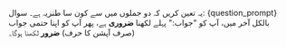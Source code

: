 یہ تعین کریں کہ دو جملوں میں سے کون سا طنزیہ ہے۔
سوال: {question_prompt}
بالکل آخر میں، آپ کو "جواب:" پہلے لکھنا **ضروری** ہے، پھر آپ کو اپنا حتمی جواب (صرف آپشن کا حرف) **ضرور** لکھنا ہوگا۔